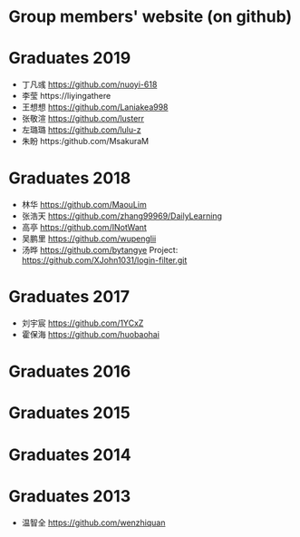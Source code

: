 # Group members' website (on github)
# Graduates 2019
 + 丁凡彧 https://github.com/nuoyi-618
 + 李莹   https://liyingathere
 + 王想想 https://github.com/Laniakea998
 + 张敬渲 https://github.com/lusterr
 + 左璐璐 https://github.com/lulu-z
 + 朱盼   https:/github.com/MsakuraM
# Graduates 2018
 + 林华 https://github.com/MaouLim
 + 张浩天 https://github.com/zhang99969/DailyLearning
 + 高亭 https://github.com/INotWant
 + 吴鹏里 https://github.com/wupenglii
 + 汤晔 https://github.com/bytangye   Project: https://github.com/XJohn1031/login-filter.git
# Graduates 2017
 + 刘宇宸 https://github.com/1YCxZ
 + 霍保海 https://github.com/huobaohai
# Graduates 2016
# Graduates 2015
# Graduates 2014
# Graduates 2013
 + 温智全 https://github.com/wenzhiquan
